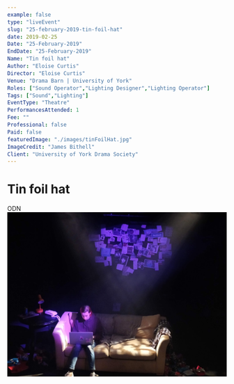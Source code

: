 ```yaml
---
example: false
type: "liveEvent"
slug: "25-february-2019-tin-foil-hat"
date: 2019-02-25
Date: "25-February-2019"
EndDate: "25-February-2019"
Name: "Tin foil hat"
Author: "Eloise Curtis"
Director: "Eloise Curtis"
Venue: "Drama Barn | University of York"
Roles: ["Sound Operator","Lighting Designer","Lighting Operator"]
Tags: ["Sound","Lighting"]
EventType: "Theatre"
PerformancesAttended: 1
Fee: ""
Professional: false
Paid: false
featuredImage: "./images/tinFoilHat.jpg"
ImageCredit: "James Bithell"
Client: "University of York Drama Society"
---
```


# Tin foil hat

ODN
![Image by James Bithell](./images/tinFoilHat.jpg)